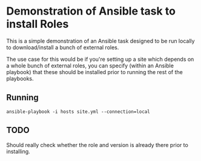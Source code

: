 # Demonstration of Ansible task to install Roles
This is a simple demonstration of an Ansible task designed to be run locally to download/install a bunch of external
roles.

The use case for this would be if you're setting up a site which depends on a whole bunch of external roles, you can
specify (within an Ansible playbook) that these should be installed prior to running the rest of the playbooks.

## Running
`ansible-playbook -i hosts site.yml --connection=local`

## TODO
Should really check whether the role and version is already there prior to installing.

